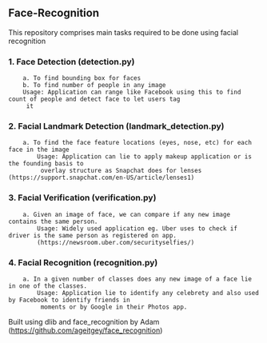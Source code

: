 ## Face-Recognition

  This repository comprises main tasks required to be done using facial recognition

  ### 1. Face Detection (detection.py)
        a. To find bounding box for faces
        b. To find number of people in any image
        Usage: Application can range like Facebook using this to find count of people and detect face to let users tag
         it
  ### 2. Facial Landmark Detection (landmark_detection.py)
        a. To find the face feature locations (eyes, nose, etc) for each face in the image
            Usage: Application can lie to apply makeup application or is the founding basis to
             overlay structure as Snapchat does for lenses (https://support.snapchat.com/en-US/article/lenses1)
  ### 3. Facial Verification (verification.py) <br />
        a. Given an image of face, we can compare if any new image contains the same person.
            Usage: Widely used application eg. Uber uses to check if driver is the same person as registered on app.
            (https://newsroom.uber.com/securityselfies/)
  ### 4. Facial Recognition (recognition.py)
        a. In a given number of classes does any new image of a face lie in one of the classes.
            Usage: Application lie to identify any celebrety and also used by Facebook to identify friends in
             moments or by Google in their Photos app.


  Built using dlib and face_recognition by Adam (https://github.com/ageitgey/face_recognition) 